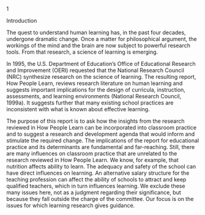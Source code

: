 1

Introduction

The quest to understand human learning has, in the past four decades,
undergone dramatic change. Once a matter for philosophical argument, the
workings of the mind and the brain are now subject to powerful research
tools. From that research, a science of learning is emerging.

In 1995, the U.S. Department of Education’s Office of Educational Research
and Improvement (OERI) requested that the National Research Council (NRC)
synthesize research on the science of learning. The resulting report, How
People Learn, reviews research literature on human learning and suggests
important implications for the design of curricula, instruction, assessments,
and learning environments (National Research Council, 1999a). It suggests
further that many existing school practices are inconsistent with what is
known about effective learning.

The purpose of this report is to ask how the insights from the research
reviewed in How People Learn can be incorporated into classroom practice
and to suggest a research and development agenda that would inform and
stimulate the required change. The implications of the report for educational practice and its determinants are fundamental and far-reaching. Still,
there are many influences on classroom practice that are unrelated to the
research reviewed in How People Learn. We know, for example, that nutrition affects ability to learn. The adequacy and safety of the school can have
direct influences on learning. An alternative salary structure for the teaching
profession can affect the ability of schools to attract and keep qualified
teachers, which in turn influences learning. We exclude these many issues
here, not as a judgment regarding their significance, but because they fall
outside the charge of the committee. Our focus is on the issues for which
learning research gives guidance.
